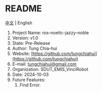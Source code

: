 # README

[中文](README-zh_CN.md) | English

1. Project Name: ros-noetic-jazzy-noble
2. Version: v1.0
3. State: Pre-Release
4. Author: Tung Chia-hui
5. Website: [https://github.com/tungchiahui](https://github.com/tungchiahui)
6. E-mail: tungchiahui@gmail.com
7. Organization: SDUT_EMIS_VinciRobot
8. Date: 2024-10-03
9. Future Features: 
    1. Find Error.